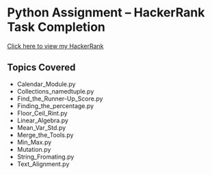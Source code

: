   # Python Assignment – HackerRank Task Completion
  [Click here to view my HackerRank](https://www.hackerrank.com/profile/chandana_chandr3)

  ## Topics Covered
- Calendar_Module.py
- Collections_namedtuple.py
- Find_the_Runner-Up_Score.py
- Finding_the_percentage.py
- Floor_Ceil_Rint.py
- Linear_Algebra.py
- Mean_Var_Std.py
- Merge_the_Tools.py
- Min_Max.py
- Mutation.py
- String_Fromating.py
- Text_Alignment.py
